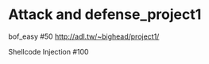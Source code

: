 # Attack and defense_project1

bof_easy #50
http://adl.tw/~bighead/project1/

Shellcode Injection #100
